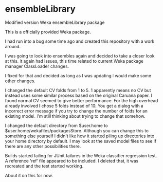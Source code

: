 # ensembleLibrary
Modified version Weka ensembleLibrary package

This is a officially provided Weka package.

I had run into a bug some time ago and created this repository with a work around.

I was going to look into ensembles again and decided to take a closer look at this. 
It again had issues, this time related to current Weka package manager ClassLoader changes.

I fixed for that and decided as long as I was updating I would make some other changes.

I changed the default CV folds from 1 to 5. 1 apparently means no CV but instead uses some similar process based on the original
Caruana paper. I found normal CV seemed to give better performance. For the high overhead already involved I chose 5 folds instead of 10.
You get a dialog with a incorrect error message if you try to change the number of folds for an existing model. I'm still thinking about
trying to change that somehow.

I changed the default directory from $user.home to $user.home/wekafiles/packagesStore. Although you can change this to something else
yourself I didn't like how it started piling up directories into your home directory by default. I may look at the saved model files to 
see if there are any other possibilities there.

Builds started failing for JUnit failures in the Weka classifier regression test. A reference 'ref' file appeared to be included. I 
deleted that, it was recreated and the test started working.

About it on this for now.